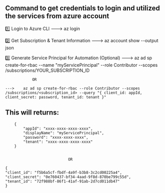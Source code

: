 ## Command to get credentials to login and utilized the services from azure account

1️⃣ Login to Azure CLI
    --->   az login

2️⃣ Get Subscription & Tenant Information
    --->    az account show --output json

3️⃣ Generate Service Principal for Automation (Optional)
    --->    az ad sp create-for-rbac --name "myServicePrincipal" --role Contributor --scopes /subscriptions/YOUR_SUBSCRIPTION_ID

                OR

    --->    az ad sp create-for-rbac --role Contributor --scopes /subscriptions/<subscription_id> --query "{ client_id: appId, client_secret: password, tenant_id: tenant }"

## This will returns:
        {
            "appId": "xxxx-xxxx-xxxx-xxxx",
            "displayName": "myServicePrincipal",
            "password": "xxxx-xxxx-xxxx",
            "tenant": "xxxx-xxxx-xxxx-xxxx"
        }


                                OR

    {
    "client_id": "f5b6a5cf-fbdf-4a9f-b3b8-3c2cd00225a4",
    "client_secret": "0e760437-bf34-4aad-9f8d-870be799c55d",
    "tenant_id": "72f988bf-86f1-41af-91ab-2d7cd011db47"
    }